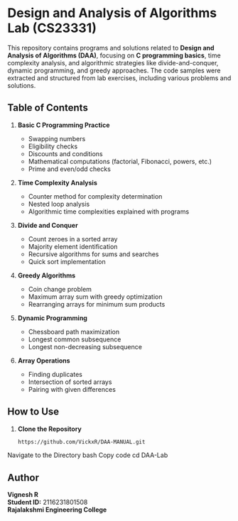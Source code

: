 # Design and Analysis of Algorithms Lab (CS23331)

This repository contains programs and solutions related to **Design and Analysis of Algorithms (DAA)**, focusing on **C programming basics**, time complexity analysis, and algorithmic strategies like divide-and-conquer, dynamic programming, and greedy approaches. The code samples were extracted and structured from lab exercises, including various problems and solutions.

## Table of Contents

1. **Basic C Programming Practice**
    - Swapping numbers
    - Eligibility checks
    - Discounts and conditions
    - Mathematical computations (factorial, Fibonacci, powers, etc.)
    - Prime and even/odd checks

2. **Time Complexity Analysis**
    - Counter method for complexity determination
    - Nested loop analysis
    - Algorithmic time complexities explained with programs

3. **Divide and Conquer**
    - Count zeroes in a sorted array
    - Majority element identification
    - Recursive algorithms for sums and searches
    - Quick sort implementation

4. **Greedy Algorithms**
    - Coin change problem
    - Maximum array sum with greedy optimization
    - Rearranging arrays for minimum sum products

5. **Dynamic Programming**
    - Chessboard path maximization
    - Longest common subsequence
    - Longest non-decreasing subsequence

6. **Array Operations**
    - Finding duplicates
    - Intersection of sorted arrays
    - Pairing with given differences

## How to Use

1. **Clone the Repository**
   ```bash
   https://github.com/VickxR/DAA-MANUAL.git
Navigate to the Directory
bash
Copy code
cd DAA-Lab


## Author

**Vignesh R**  
**Student ID:** 2116231801508  
**Rajalakshmi Engineering College**  
